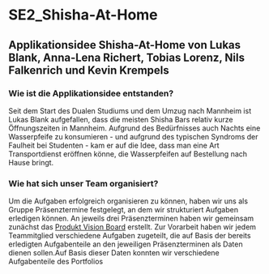 
# SE2_Shisha-At-Home

## Applikationsidee Shisha-At-Home von Lukas Blank, Anna-Lena Richert, Tobias Lorenz, Nils Falkenrich und Kevin Krempels

### Wie ist die Applikationsidee entstanden?
Seit dem Start des Dualen Studiums und dem Umzug nach Mannheim ist Lukas Blank aufgefallen, dass die meisten Shisha Bars relativ kurze Öffnungszeiten in Mannheim. Aufgrund des Bedürfnisses auch Nachts eine Wasserpfeife zu konsumieren - und aufgrund des typischen Syndroms der Faulheit bei Studenten - kam er auf die Idee, dass man eine Art Transportdienst eröffnen könne, die Wasserpfeifen auf Bestellung nach Hause bringt.


### Wie hat sich unser Team organisiert?
Um die Aufgaben erfolgreich organisieren zu können, haben wir uns als Gruppe Präsenztermine festgelegt, an dem wir strukturiert Aufgaben erledigen können. An jeweils drei Präsenzterminen haben wir gemeinsam zunächst das [Produkt Vision Board](The_Product_Vision_Board_Extended.pdf) erstellt. Zur Vorarbeit haben wir jedem Teammitglied verschiedene Aufgaben zugeteilt, die auf Basis der bereits erledigten Aufgabenteile an den jeweiligen Präsenzterminen als Daten dienen sollen.Auf Basis dieser Daten konnten wir verschiedene Aufgabenteile des Portfolios

